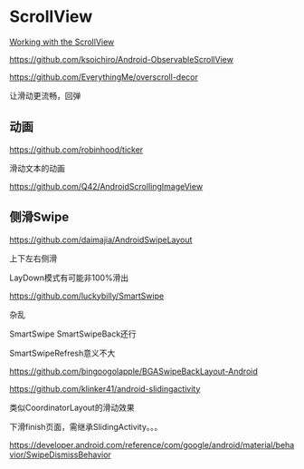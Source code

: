 # ScrollView

[Working with the ScrollView](https://guides.codepath.com/android/Working-with-the-ScrollView)



https://github.com/ksoichiro/Android-ObservableScrollView



https://github.com/EverythingMe/overscroll-decor

让滑动更流畅，回弹



## 动画

https://github.com/robinhood/ticker

滑动文本的动画

https://github.com/Q42/AndroidScrollingImageView

## 侧滑Swipe

https://github.com/daimajia/AndroidSwipeLayout

上下左右侧滑

LayDown模式有可能非100%滑出

https://github.com/luckybilly/SmartSwipe

杂乱

SmartSwipe SmartSwipeBack还行

SmartSwipeRefresh意义不大

https://github.com/bingoogolapple/BGASwipeBackLayout-Android

https://github.com/klinker41/android-slidingactivity

类似CoordinatorLayout的滑动效果

下滑finish页面，需继承SlidingActivity。。。



https://developer.android.com/reference/com/google/android/material/behavior/SwipeDismissBehavior